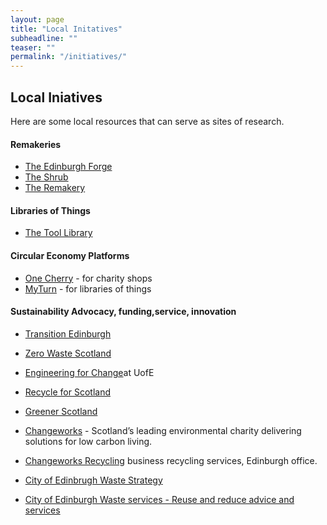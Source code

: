 ```yaml
---
layout: page
title: "Local Initatives"
subheadline: ""
teaser: ""
permalink: "/initiatives/"
---
```


## <a name="essential">Local Iniatives</a>

Here are some local resources that can serve as sites of research.

#### <a name="essential">Remakeries</a>

* [The Edinburgh Forge](https://edinburghforge.com)  
* [The Shrub](https://www.shrubcoop.org)
* [The Remakery](https://www.edinburghremakery.org.uk)

#### <a name="essential">Libraries of Things</a>

* [The Tool Library](https://edinburghtoollibrary.org.uk)

#### <a name="essential">Circular Economy Platforms</a>

* [One Cherry](https://onecherry.co.uk) - for charity shops
* [MyTurn](https://myturn.com) - for libraries of things

#### <a name="essential">Sustainability Advocacy, funding,service, innovation</a>
* [Transition Edinburgh](https://transitionedinburgh.org.uk)
* [Zero Waste Scotland](http://www.zerowastescotland.org.uk)
* [Engineering for Change](https://www.facebook.com/Engineering4Change/)at UofE 
* [Recycle for Scotland](https://recycleforscotland.com/)
* [Greener Scotland](http://www.greenerscotland.org/)
* [Changeworks](https://www.changeworks.org.uk/) - Scotland’s leading environmental charity delivering solutions for low carbon living.
* [Changeworks Recycling](http://www.changeworksrecycling.co.uk/) business recycling services, Edinburgh office.
* [City of Edinbrugh Waste Strategy](http://www.edinburgh.gov.uk/info/20204/council_planning_framework/413/waste_strategies)

* [City of Edinburgh Waste services - Reuse and reduce advice and services](http://www.edinburgh.gov.uk/info/20001/bins_and_recycling/415/reduce_and_reuse_waste)

